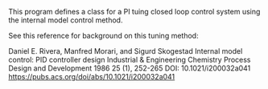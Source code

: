 This program defines a class for a PI tuing closed loop control system using the internal model control method.  

See this reference for background on this tuning method: 

Daniel E. Rivera, Manfred Morari, and Sigurd Skogestad
Internal model control: PID controller design
Industrial & Engineering Chemistry Process Design and Development 1986 25 (1), 252-265
DOI: 10.1021/i200032a041
https://pubs.acs.org/doi/abs/10.1021/i200032a041
